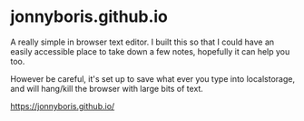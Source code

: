 # jonnyboris.github.io

A really simple in browser text editor. 
I built this so that I could have an easily accessible place to take down a few notes, hopefully it can help you too.

However be careful, it's set up to save what ever you type into localstorage, and will hang/kill the browser with large bits of text.

https://jonnyboris.github.io/
